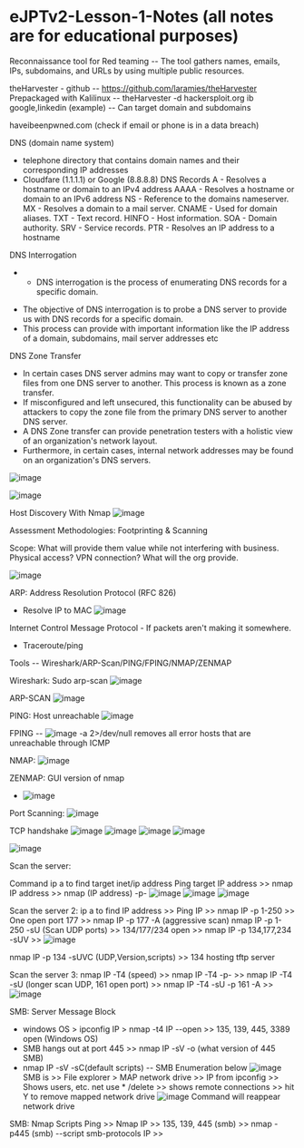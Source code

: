 # eJPTv2-Lesson-1-Notes (all notes are for educational purposes)

Reconnaissance tool for Red teaming -- The tool gathers names, emails, IPs, subdomains, and URLs by using
multiple public resources.

theHarvester - github -- https://github.com/laramies/theHarvester
  Prepackaged with Kalilinux -- theHarvester -d hackersploit.org ib google,linkedin (example)
-- Can target domain and subdomains

haveibeenpwned.com (check if email or phone is in a data breach)

DNS (domain name system)
 - telephone directory that contains domain names and their corresponding IP addresses
 - Cloudfare (1.1.1.1) or Google (8.8.8.8)
DNS Records
 A - Resolves a hostname or domain to an IPv4 address
 AAAA - Resolves a hostname or domain to an IPv6 address
 NS - Reference to the domains nameserver.
 MX - Resolves a domain to a mail server.
 CNAME - Used for domain aliases.
 TXT - Text record.
 HINFO - Host information.
 SOA - Domain authority.
 SRV - Service records.
 PTR - Resolves an IP address to a hostname
 
 DNS Interrogation
 - + DNS interrogation is the process of enumerating DNS records for 
a specific domain.
+ The objective of DNS interrogation is to probe a DNS server to 
provide us with DNS records for a specific domain.
+ This process can provide with important information like the IP 
address of a domain, subdomains, mail server addresses etc

DNS Zone Transfer
+ In certain cases DNS server admins may want to copy or transfer 
zone files from one DNS server to another. This process is known 
as a zone transfer.
+ If misconfigured and left unsecured, this functionality can be 
abused by attackers to copy the zone file from the primary DNS 
server to another DNS server.
+ A DNS Zone transfer can provide penetration testers with a 
holistic view of an organization's network layout.
+ Furthermore, in certain cases, internal network addresses may be 
found on an organization's DNS servers.

![image](https://user-images.githubusercontent.com/90716060/227407156-36e7bbda-7f2f-4b3f-8eb7-a8bb699dcca4.png)

![image](https://user-images.githubusercontent.com/90716060/227407223-04891c62-031f-42ea-8666-105dbf322d2a.png)

Host Discovery With Nmap
![image](https://user-images.githubusercontent.com/90716060/227408103-2ee62a0e-4bd4-444c-9262-bbde0a4e5cc2.png)

Assessment Methodologies: Footprinting & Scanning

Scope: What will provide them value while not interfering with business. Physical access? VPN connection? What will the org provide. 

![image](https://user-images.githubusercontent.com/90716060/228408924-e916bf46-dd4a-447a-a491-ed0f2b13a278.png)

ARP: Address Resolution Protocol (RFC 826)
+ Resolve IP to MAC 
![image](https://user-images.githubusercontent.com/90716060/228409248-f08858b5-d1d6-4c1d-8d20-9f936b032f06.png)

Internet Control Message Protocol - If packets aren't making it somewhere. 
+ Traceroute/ping

Tools -- Wireshark/ARP-Scan/PING/FPING/NMAP/ZENMAP

Wireshark: Sudo arp-scan ![image](https://user-images.githubusercontent.com/90716060/228410226-09694db8-1fb4-4093-a242-4f316e250941.png)

ARP-SCAN
![image](https://user-images.githubusercontent.com/90716060/228410322-931f56b9-48c0-4138-af06-0b1f5bb5579c.png)

PING: Host unreachable ![image](https://user-images.githubusercontent.com/90716060/228410607-4e996b57-b44d-4144-a2dd-87e7036cf277.png)

FPING -- ![image](https://user-images.githubusercontent.com/90716060/228410775-d6c5f2fa-1c32-4775-8c06-5bdc940ab14a.png)
-a 2>/dev/null removes all error hosts that are unreachable through ICMP

NMAP: ![image](https://user-images.githubusercontent.com/90716060/228411204-90307775-fd93-4da9-9ed8-b28872eaec31.png)

ZENMAP: GUI version of nmap
+ ![image](https://user-images.githubusercontent.com/90716060/228411562-b6f113f9-c597-4b85-800a-466950a15cfc.png)

Port Scanning:
![image](https://user-images.githubusercontent.com/90716060/228412005-87fda04f-b374-4fdb-b8e3-4e3ace3646f8.png)

TCP handshake
![image](https://user-images.githubusercontent.com/90716060/228412042-b96fd848-cf2e-42c8-8882-ebf57ce2592a.png)
![image](https://user-images.githubusercontent.com/90716060/228412073-babba266-a0e6-46e0-9724-c149a1719405.png)
![image](https://user-images.githubusercontent.com/90716060/228412092-0fd4f523-a68a-418b-a58e-eb0bc951d172.png)
![image](https://user-images.githubusercontent.com/90716060/228412125-3a5c94a0-0e97-4784-87d6-2dbae3c13282.png)

![image](https://user-images.githubusercontent.com/90716060/229008879-ee0ab299-dac2-4caf-a66f-30357f5c92b1.png)

Scan the server:

Command ip a to find target inet/ip address
Ping target IP address >> nmap IP address >> 
nmap (IP address) -p-
![image](https://user-images.githubusercontent.com/90716060/230255170-c91933d1-73df-4f08-9bbf-37fdbf651561.png)
![image](https://user-images.githubusercontent.com/90716060/230255280-4bb9f4db-6984-4b0b-b3c1-c387e32d6b34.png)
![image](https://user-images.githubusercontent.com/90716060/230255316-6904f0bf-5d9e-4985-8aa4-f2e5c854e8ec.png)

Scan the server 2:
ip a to find IP address >> Ping IP >> nmap IP -p 1-250 >> One open port 177 >> nmap IP -p 177 -A (aggressive scan)
nmap IP -p 1-250 -sU (Scan UDP ports) >> 134/177/234 open >> nmap IP -p 134,177,234 -sUV >> ![image](https://user-images.githubusercontent.com/90716060/230256891-2658f3fc-0302-4f75-a379-8d3fb833294a.png)

nmap IP -p 134 -sUVC (UDP,Version,scripts) >> 134 hosting tftp server

Scan the server 3:
nmap IP -T4 (speed) >> nmap IP -T4 -p- >> nmap IP -T4 -sU (longer scan UDP, 161 open port) >> nmap IP -T4 -sU -p 161 -A >> ![image](https://user-images.githubusercontent.com/90716060/230258628-9b13d7d6-d5a5-4ba3-a149-6e4fb34bcaa7.png)


SMB: Server Message Block
- windows OS > ipconfig IP > nmap -t4 IP --open >> 135, 139, 445, 3389 open (Windows OS) 
- SMB hangs out at port 445 >> nmap IP -sV -o (what version of 445 SMB)
- nmap IP -sV -sC(default scripts) -- SMB Enumeration below
![image](https://user-images.githubusercontent.com/90716060/230527249-8e5bfb88-9f49-41a6-b56a-a4187caac838.png)
SMB is >> File explorer > MAP network drive >> IP from ipconfig >> Shows users, etc.
net use * /delete >> shows remote connections >> hit Y to remove mapped network drive
![image](https://user-images.githubusercontent.com/90716060/230527708-7422229d-c90a-400b-9c50-f97cbd74a423.png)
 Command will reappear network drive
 
 SMB: Nmap Scripts
 Ping >> Nmap IP >> 135, 139, 445 (smb) >> nmap -p445 (smb) --script smb-protocols IP >> 

